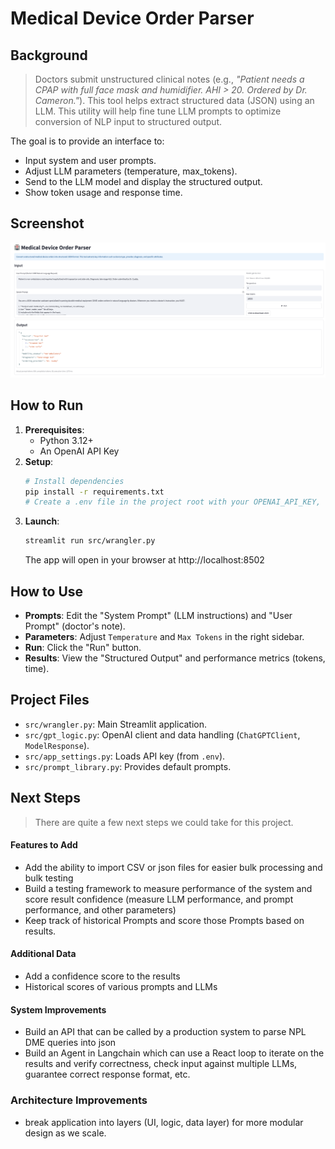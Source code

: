 #  Medical Device Order Parser


## Background

> Doctors submit unstructured clinical notes (e.g., _"Patient needs a CPAP with full face mask and humidifier. AHI > 20. Ordered by Dr. Cameron."_). This tool helps extract structured data (JSON) using an LLM.
> This utility will help fine tune LLM prompts to optimize conversion of NLP input to structured output.

The goal is to provide an interface to:
*   Input system and user prompts.
*   Adjust LLM parameters (temperature, max_tokens).
*   Send to the LLM model and display the structured output.
*   Show token usage and response time.

##  Screenshot

![Screenshot of the application interface](docs/img.png)


##  How to Run

1.  **Prerequisites**:
    *   Python 3.12+
    *   An OpenAI API Key
2.  **Setup**:
    ```bash
    # Install dependencies
    pip install -r requirements.txt
    # Create a .env file in the project root with your OPENAI_API_KEY, (see .env.example)
    ```
3.  **Launch**:
    ```bash
    streamlit run src/wrangler.py
    ```
    The app will open in your browser at http://localhost:8502

## How to Use

-  **Prompts**: Edit the "System Prompt" (LLM instructions) and "User Prompt" (doctor's note).
-  **Parameters**: Adjust `Temperature` and `Max Tokens` in the right sidebar.
-  **Run**: Click the "Run" button.
-  **Results**: View the "Structured Output" and performance metrics (tokens, time).

## Project Files

*   `src/wrangler.py`: Main Streamlit application.
*   `src/gpt_logic.py`: OpenAI client and data handling (`ChatGPTClient`, `ModelResponse`).
*   `src/app_settings.py`: Loads API key (from `.env`).
*   `src/prompt_library.py`: Provides default prompts.



## Next Steps

> There are quite a few next steps we could take for this project.

#### Features to Add
* Add the ability to import CSV or json files for easier bulk processing and bulk testing
* Build a testing framework to measure performance of the system and score result confidence (measure LLM performance, and prompt performance, and other parameters)
* Keep track of historical Prompts and score those Prompts based on results.

#### Additional Data
* Add a confidence score to the results
* Historical scores of various prompts and LLMs

#### System Improvements
* Build an API that can be called by a production system to parse NPL DME queries into json
* Build an Agent in Langchain which can use a React loop to iterate on the results and verify correctness, check input against multiple LLMs, guarantee correct response format, etc.

### Architecture Improvements
* break application into layers (UI, logic, data layer) for more modular design as we scale.
